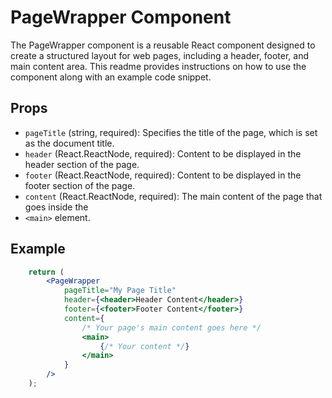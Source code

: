 # PageWrapper Component

The PageWrapper component is a reusable React component designed to create a structured layout for web pages, including a header, footer, and main content area. This readme provides instructions on how to use the component along with an example code snippet.

## Props
- `pageTitle` (string, required): Specifies the title of the page, which is set as the document title.
- `header` (React.ReactNode, required): Content to be displayed in the header section of the page.
- `footer` (React.ReactNode, required): Content to be displayed in the footer section of the page.
- `content` (React.ReactNode, required): The main content of the page that goes inside the 
- `<main>` element.

## Example

```jsx
    return (
        <PageWrapper
            pageTitle="My Page Title"
            header={<header>Header Content</header>}
            footer={<footer>Footer Content</footer>}
            content={
                /* Your page's main content goes here */
                <main>
                    {/* Your content */}
                </main>
            }
        />
    );
```